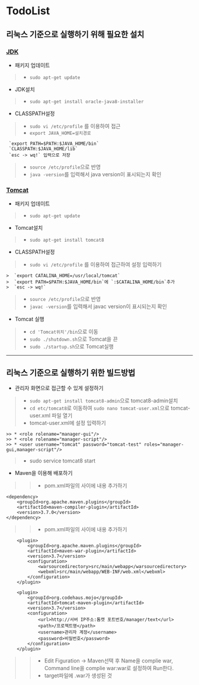 # TodoList
## 리눅스 기준으로 실행하기 위해 필요한 설치 

### <u>JDK </u>

* 패키지 업데이트
> * `sudo apt-get update`

* JDK설치
> * `sudo apt-get install oracle-java8-installer`

* CLASSPATH설정
> * `sudo vi /etc/profile` 를 이용하여 접근
> * `export JAVA_HOME=설치경로`
```
 `export PATH=$PATH:$JAVA_HOME/bin`
 `CLASSPATH:$JAVA_HOME/lib`
 `esc -> wq!` 입력으로 저장
```
> * `source /etc/profile`으로 반영
> * `java -version`를 입력해서 java version이 표시되는지 확인

### <u>Tomcat</u>

* 패키지 업데이트
> * `sudo apt-get update`

* Tomcat설치
> * `sudo apt-get install tomcat8`

* CLASSPATH설정
> * `sudo vi /etc/profile` 를 이용하여 접근하여 설정 입력하기
```
>  `export CATALINA_HOME=/usr/local/tomcat`
>  `export PATH=$PATH:$JAVA_HOME/bin`에 `:$CATALINA_HOME/bin`추가
>  `esc -> wq!` 
```
> * `source /etc/profile`으로 반영
> * `javac -version`를 입력해서 javac version이 표시되는지 확인

* Tomcat 실행
> * `cd 'Tomcat위치'/bin`으로 이동
> * `sudo ./shutdown.sh`으로 Tomcat을 끈 
> * `sudo ./startup.sh`으로 Tomcat실행

***
## 리눅스 기준으로 실행하기 위한 빌드방법

* 관리자 화면으로 접근할 수 있게 설정하기
> * `sudo apt-get install tomcat8-admin`으로 tomcat8-admin설치
> * `cd etc/tomcat8`로 이동하여 `sudo nano tomcat-user.xml`으로 tomcat-user.xml 파일 열기
> * tomcat-user.xml에 설정 입력하기
```
>> * <role rolename="manager-gui"/>
>> * <role rolename="manager-script"/>
>> * <user username="tomcat" password="tomcat-test" roles="manager-gui,manager-script"/> 
``` 
> * sudo service tomcat8 start

* Maven을 이용해 배포하기
>> * pom.xml파일의 <u><dependencies></dependencies></u>사이에 내용 추가하기
```
<dependency>
    <groupId>org.apache.maven.plugins</groupId>
    <artifactId>maven-compiler-plugin</artifactId>
    <version>3.7.0</version>
</dependency>

```
>> * pom.xml파일의 <u><plugins></plugins></u>사이에 내용 추가하기
```
    <plugin>
        <groupId>org.apache.maven.plugins</groupId>
        <artifactId>maven-war-plugin</artifactId>
        <version>3.7</version>
        <configuration>
            <warsourcedirectory>src/main/webapp</warsourcedirectory>
            <webxml>src/main/webapp/WEB-INF/web.xml</webxml>
        </configuration>
    </plugin>
 
    <plugin>
        <groupId>org.codehaus.mojo</groupId>
        <artifactId>tomcat-maven-plugin</artifactId>
        <version>3.7</version>
        <configuration>
            <url>http://서버 IP주소:톰캣 포트번호/manager/text</url>
            <path>/프로젝트명</path>
            <username>관리자 계정</username>
            <password>비밀번호</password>
        </configuration>
    </plugin> 
```
>> * Edit Figuration -> Maven선택 후 Name을 complie war, Command line을 complie war:war로 설정하여 Run한다.
>> * target파일에 .war가 생성된 것 
